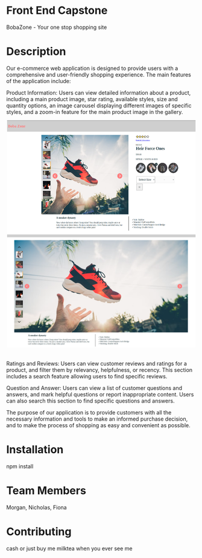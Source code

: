 # Front End Capstone
BobaZone - Your one stop shopping site

# Description
Our e-commerce web application is designed to provide users with a comprehensive and user-friendly shopping experience. The main features of the application include:

Product Information: Users can view detailed information about a product, including a main product image, star rating, available styles, size and quantity options, an image carousel displaying different images of specific styles, and a zoom-in feature for the main product image in the gallery.

<div align="center">
  <img width="500" height="300" src="Atelier_Product_Info.png">
  <img width="500" height="300" src="Atelier_Product_Info_Zoom.png">
</div>
<br/>

Ratings and Reviews: Users can view customer reviews and ratings for a product, and filter them by relevancy, helpfulness, or recency. This section includes a search feature allowing users to find specific reviews.

Question and Answer: Users can view a list of customer questions and answers, and mark helpful questions or report inappropriate content. Users can also search this section to find specific questions and answers.

The purpose of our application is to provide customers with all the necessary information and tools to make an informed purchase decision, and to make the process of shopping as easy and convenient as possible.

# Installation
npm install

# Team Members
Morgan, Nicholas, Fiona

# Contributing
cash or just buy me milktea when you ever see me

